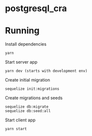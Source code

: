# postgresql_cra

# Running

Install dependencies

```
yarn
```

Start server app
```
yarn dev (starts with development env)

```
Create initial migration
```
sequelize init:migrations
```

Create migrations and seeds
```
sequelize db:migrate
sequelize db:seed:all
```


Start client app
```
yarn start

```